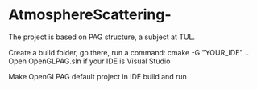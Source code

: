 # AtmosphereScattering-

The project is based on PAG structure, a subject at TUL.

Create a build folder, go there, run a command:
cmake -G "YOUR_IDE" ..
Open OpenGLPAG.sln if your IDE is Visual Studio

Make OpenGLPAG default project in IDE
build and run

